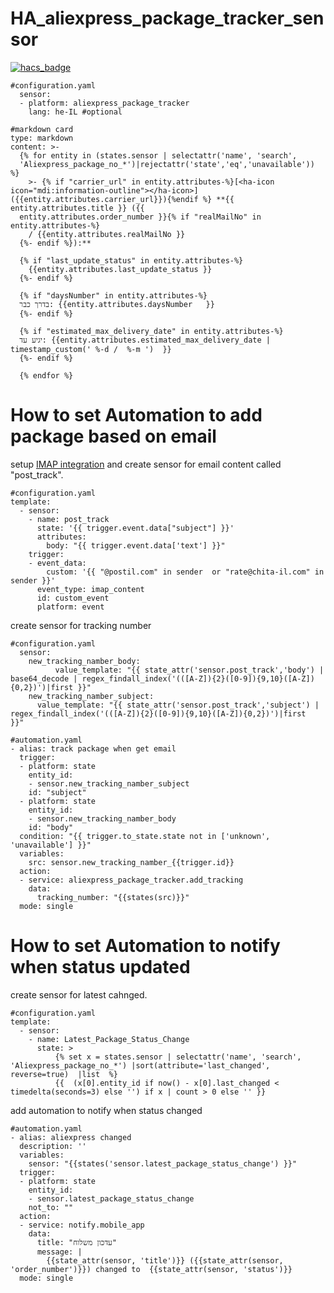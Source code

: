 # HA_aliexpress_package_tracker_sensor
[![hacs_badge](https://img.shields.io/badge/HACS-Custom-41BDF5.svg?style=for-the-badge)](https://github.com/hacs/integration)




```
#configuration.yaml
  sensor:
  - platform: aliexpress_package_tracker
    lang: he-IL #optional
 ```
```
#markdown card
type: markdown
content: >-
  {% for entity in (states.sensor | selectattr('name', 'search',
  'Aliexpress_package_no_*')|rejectattr('state','eq','unavailable')) %}
    >- {% if "carrier_url" in entity.attributes-%}[<ha-icon icon="mdi:information-outline"></ha-icon>]({{entity.attributes.carrier_url}}){%endif %} **{{ entity.attributes.title }} ({{
  entity.attributes.order_number }}{% if "realMailNo" in entity.attributes-%}
    / {{entity.attributes.realMailNo }}
  {%- endif %}):**
  
  {% if "last_update_status" in entity.attributes-%}
    {{entity.attributes.last_update_status }}
  {%- endif %}
  
  {% if "daysNumber" in entity.attributes-%}  
  בדרך כבר: {{entity.attributes.daysNumber   }}  
  {%- endif %}

  {% if "estimated_max_delivery_date" in entity.attributes-%}  
  יגיע עד: {{entity.attributes.estimated_max_delivery_date | timestamp_custom(' %-d /  %-m ')  }}  
  {%- endif %}
  
  {% endfor %}

 ```

# How to set Automation to add package based on email
setup [IMAP integration](https://www.home-assistant.io/integrations/imap/) 
and create sensor for email content called "post_track". 
```
#configuration.yaml
template:
  - sensor:
    - name: post_track
      state: '{{ trigger.event.data["subject"] }}'
      attributes:
        body: "{{ trigger.event.data['text'] }}"
    trigger:
    - event_data:
        custom: '{{ "@postil.com" in sender  or "rate@chita-il.com" in sender }}'
      event_type: imap_content
      id: custom_event
      platform: event
```

create sensor for tracking number
```
#configuration.yaml
  sensor:
    new_tracking_namber_body:
          value_template: "{{ state_attr('sensor.post_track','body') | base64_decode | regex_findall_index('(([A-Z]){2}([0-9]){9,10}([A-Z]){0,2})')|first }}"
    new_tracking_namber_subject:
      value_template: "{{ state_attr('sensor.post_track','subject') | regex_findall_index('(([A-Z]){2}([0-9]){9,10}([A-Z]){0,2})')|first  }}"
```
```
#automation.yaml
- alias: track package when get email
  trigger:
  - platform: state
    entity_id:
    - sensor.new_tracking_namber_subject
    id: "subject"
  - platform: state
    entity_id:
    - sensor.new_tracking_namber_body
    id: "body"
  condition: "{{ trigger.to_state.state not in ['unknown', 'unavailable'] }}"
  variables:
    src: sensor.new_tracking_namber_{{trigger.id}}
  action: 
  - service: aliexpress_package_tracker.add_tracking
    data:  
      tracking_number: "{{states(src)}}"
  mode: single   
```


# How to set Automation to notify when status updated

create sensor for latest cahnged. 
```
#configuration.yaml
template:
  - sensor:
    - name: Latest_Package_Status_Change
      state: > 
          {% set x = states.sensor | selectattr('name', 'search', 'Aliexpress_package_no_*') |sort(attribute='last_changed', reverse=true)  |list  %}
          {{  (x[0].entity_id if now() - x[0].last_changed < timedelta(seconds=3) else '') if x | count > 0 else '' }}
```

add automation to notify when status changed
```
#automation.yaml
- alias: aliexpress changed
  description: ''
  variables:
    sensor: "{{states('sensor.latest_package_status_change') }}"
  trigger:
  - platform: state
    entity_id:
    - sensor.latest_package_status_change
    not_to: ""
  action:
  - service: notify.mobile_app 
    data:
      title: "עדכון משלוח"
      message: |
        {{state_attr(sensor, 'title')}} ({{state_attr(sensor, 'order_number')}}) changed to  {{state_attr(sensor, 'status')}}
  mode: single
```

